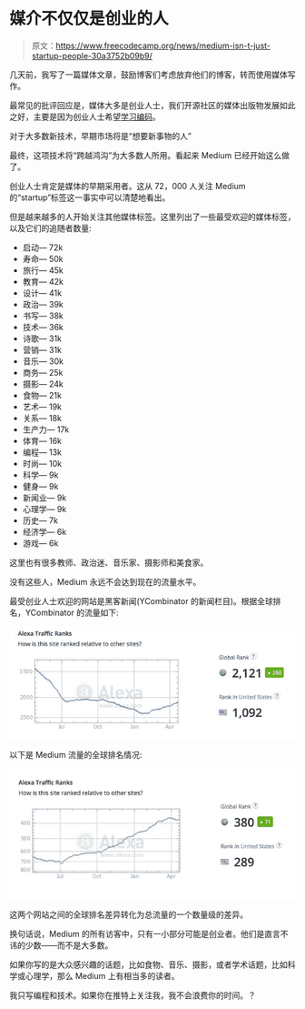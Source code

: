 # 媒介不仅仅是创业的人

> 原文：<https://www.freecodecamp.org/news/medium-isn-t-just-startup-people-30a3752b09b9/>

几天前，我写了一篇媒体文章，鼓励博客们考虑放弃他们的博客，转而使用媒体写作。

最常见的批评回应是，媒体大多是创业人士，我们开源社区的媒体出版物发展如此之好，主要是因为创业人士希望[学习编码](https://www.freecodecamp.com)。

对于大多数新技术，早期市场将是“想要新事物的人”

最终，这项技术将“跨越鸿沟”为大多数人所用。看起来 Medium 已经开始这么做了。

创业人士肯定是媒体的早期采用者。这从 72，000 人关注 Medium 的“startup”标签这一事实中可以清楚地看出。

但是越来越多的人开始关注其他媒体标签。这里列出了一些最受欢迎的媒体标签，以及它们的追随者数量:

*   启动— 72k
*   寿命— 50k
*   旅行— 45k
*   教育— 42k
*   设计— 41k
*   政治— 39k
*   书写— 38k
*   技术— 36k
*   诗歌— 31k
*   营销— 31k
*   音乐— 30k
*   商务— 25k
*   摄影— 24k
*   食物— 21k
*   艺术— 19k
*   关系— 18k
*   生产力— 17k
*   体育— 16k
*   编程— 13k
*   时尚— 10k
*   科学— 9k
*   健身— 9k
*   新闻业— 9k
*   心理学— 9k
*   历史— 7k
*   经济学— 6k
*   游戏— 6k

这里也有很多教师、政治迷、音乐家、摄影师和美食家。

没有这些人，Medium 永远不会达到现在的流量水平。

最受创业人士欢迎的网站是黑客新闻(YCombinator 的新闻栏目)。根据全球排名，YCombinator 的流量如下:

![oZcrTl-OV03xG6PLVjfXKselxH4tItkb9KRf](img/a20d89baea723302f5345d38a69e201f.png)

以下是 Medium 流量的全球排名情况:

![2eXYKKwa5Ypr73xQCnWE1fWgOraDNUJNHpYR](img/e6761fda02637f54376899bef503bc86.png)

这两个网站之间的全球排名差异转化为总流量的一个数量级的差异。

换句话说，Medium 的所有访客中，只有一小部分可能是创业者。他们是直言不讳的少数——而不是大多数。

如果你写的是大众感兴趣的话题，比如食物、音乐、摄影，或者学术话题，比如科学或心理学，那么 Medium 上有相当多的读者。

我只写编程和技术。如果你在推特上关注我，我不会浪费你的时间。？